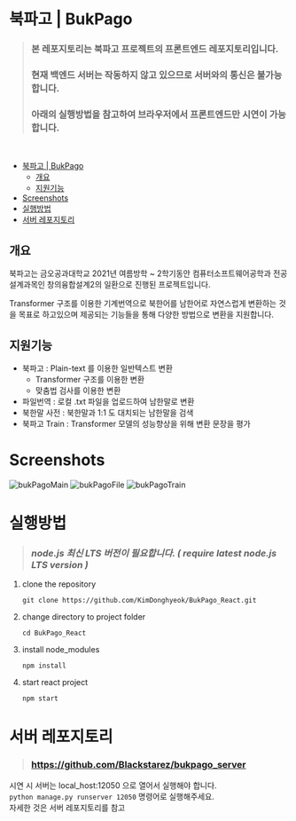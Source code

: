 # 북파고 | BukPago

> ### 본 레포지토리는 북파고 프로젝트의 프론트엔드 레포지토리입니다.
> ### 현재 백엔드 서버는 작동하지 않고 있으므로 서버와의 통신은 불가능 합니다.
> ### 아래의 실행방법을 참고하여 브라우저에서 프론트엔드만 시연이 가능합니다.
<br>

- [북파고 | BukPago](#북파고--bukpago)
  - [개요](#개요)
  - [지원기능](#지원기능)
- [Screenshots](#screenshots)
- [실행방법](#실행방법)
- [서버 레포지토리](#서버-레포지토리)

## 개요

북파고는 금오공과대학교 2021년 여름방학 ~ 2학기동안 컴퓨터소프트웨어공학과 전공설계과목인 창의융합설계2의 일환으로 진행된 프로젝트입니다.

Transformer 구조를 이용한 기계번역으로 북한어를 남한어로 자연스럽게 변환하는 것을 목표로 하고있으며 제공되는 기능들을 통해 다양한 방법으로 변환을 지원합니다.

## 지원기능

- 북파고 : Plain-text 를 이용한 일반텍스트 변환
  - Transformer 구조를 이용한 변환
  - 맞춤법 검사를 이용한 변환
- 파일번역 : 로컬 .txt 파일을 업로드하여 남한말로 변환
- 북한말 사전 : 북한말과 1:1 도 대치되는 남한말을 검색
- 북파고 Train : Transformer 모델의 성능향상을 위해 변환 문장을 평가  

# Screenshots

![bukPagoMain](https://user-images.githubusercontent.com/47496422/124358652-36d59100-dc5c-11eb-98b4-2b3193f68de4.png)
![bukPagoFile](https://user-images.githubusercontent.com/47496422/124358663-41902600-dc5c-11eb-9a9b-8b65648de2af.png)
![bukPagoTrain](https://user-images.githubusercontent.com/47496422/124358662-3fc66280-dc5c-11eb-9a52-9b979828f28f.png)

# 실행방법

> ### _node.js 최신 LTS 버전이 필요합니다. ( require latest node.js LTS version )_

1. clone the repository
   ```shell
   git clone https://github.com/KimDonghyeok/BukPago_React.git
   ```

2. change directory to project folder
   ```shell
   cd BukPago_React
   ```

3. install node_modules
   ```shell
   npm install
   ```

4. start react project
   ```shell
   npm start
   ```

# 서버 레포지토리

> ### https://github.com/Blackstarez/bukpago_server  

시연 시 서버는 local_host:12050 으로 열어서 실행해야 합니다.  
`python manage.py runserver 12050` 명령어로 실행해주세요.  
자세한 것은 서버 레포지토리를 참고
